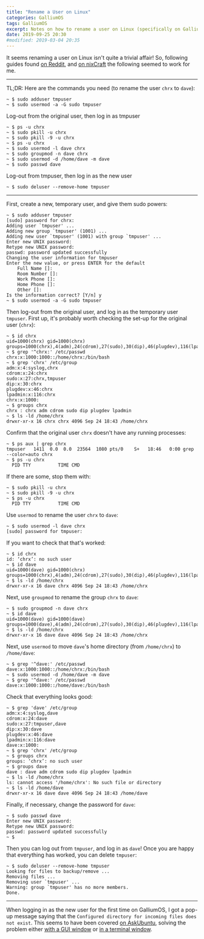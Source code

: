 ```yaml
---
title: "Rename a User on Linux"
categories: GalliumOS
tags: GalliumOS
excerpt: Notes on how to rename a user on Linux (specifically on GalliumOS)
date: 2019-09-25 20:30
#modified: 2019-03-04 20:35
---
```


It seems renaming a user on Linux isn't quite a trivial affair!  So, following guides found [on Reddit](https://www.reddit.com/r/GalliumOS/comments/4ffzwh/chrx_username_change_not_working/), and [on nixCraft](https://www.cyberciti.biz/faq/howto-change-rename-user-name-id/) the following seemed to work for me.

-----

TL;DR: Here are the commands you need (to rename the user `chrx` to `dave`):
``` shell
~ $ sudo adduser tmpuser
~ $ sudo usermod -a -G sudo tmpuser
```
Log-out from the original user, then log in as tmpuser
``` shell
~ $ ps -u chrx
~ $ sudo pkill -u chrx
~ $ sudo pkill -9 -u chrx
~ $ ps -u chrx
~ $ sudo usermod -l dave chrx
~ $ sudo groupmod -n dave chrx
~ $ sudo usermod -d /home/dave -m dave
~ $ sudo passwd dave
```
Log-out from tmpuser, then log in as the new user
``` shell
~ $ sudo deluser --remove-home tmpuser
```

-----

First, create a new, temporary user, and give them sudo powers:
``` shell
~ $ sudo adduser tmpuser
[sudo] password for chrx: 
Adding user `tmpuser' ...
Adding new group `tmpuser' (1001) ...
Adding new user `tmpuser' (1001) with group `tmpuser' ...
Enter new UNIX password: 
Retype new UNIX password: 
passwd: password updated successfully
Changing the user information for tmpuser
Enter the new value, or press ENTER for the default
	Full Name []: 
	Room Number []: 
	Work Phone []: 
	Home Phone []: 
	Other []: 
Is the information correct? [Y/n] y
~ $ sudo usermod -a -G sudo tmpuser
```


Then log-out from the original user, and log in as the temporary user `tmpuser`.  First up, it's probably worth checking the set-up for the original user (`chrx`):
``` shell
~ $ id chrx
uid=1000(chrx) gid=1000(chrx) groups=1000(chrx),4(adm),24(cdrom),27(sudo),30(dip),46(plugdev),116(lpadmin)
~ $ grep '^chrx:' /etc/passwd
chrx:x:1000:1000::/home/chrx:/bin/bash
~ $ grep 'chrx' /etc/group
adm:x:4:syslog,chrx
cdrom:x:24:chrx
sudo:x:27:chrx,tmpuser
dip:x:30:chrx
plugdev:x:46:chrx
lpadmin:x:116:chrx
chrx:x:1000:
~ $ groups chrx
chrx : chrx adm cdrom sudo dip plugdev lpadmin
~ $ ls -ld /home/chrx
drwxr-xr-x 16 chrx chrx 4096 Sep 24 18:43 /home/chrx
```


Confirm that the original user `chrx` doesn't have any running processes:
``` shell
~ $ ps aux | grep chrx
tmpuser   1411  0.0  0.0  23564  1080 pts/0    S+   18:46   0:00 grep --color=auto chrx
~ $ ps -u chrx
  PID TTY          TIME CMD
```
If there are some, stop them with:
``` shell
~ $ sudo pkill -u chrx
~ $ sudo pkill -9 -u chrx
~ $ ps -u chrx
  PID TTY          TIME CMD
```


Use `usermod` to rename the user `chrx` to `dave`:
``` shell
~ $ sudo usermod -l dave chrx
[sudo] password for tmpuser: 
```


If you want to check that that's worked:
``` shell
~ $ id chrx
id: ‘chrx’: no such user
~ $ id dave
uid=1000(dave) gid=1000(chrx) groups=1000(chrx),4(adm),24(cdrom),27(sudo),30(dip),46(plugdev),116(lpadmin)
~ $ ls -ld /home/chrx
drwxr-xr-x 16 dave chrx 4096 Sep 24 18:43 /home/chrx
```


Next, use `groupmod` to rename the group `chrx` to `dave`:
``` shell
~ $ sudo groupmod -n dave chrx
~ $ id dave
uid=1000(dave) gid=1000(dave) groups=1000(dave),4(adm),24(cdrom),27(sudo),30(dip),46(plugdev),116(lpadmin)
~ $ ls -ld /home/chrx
drwxr-xr-x 16 dave dave 4096 Sep 24 18:43 /home/chrx
```


Next, use `usermod` to move `dave`'s home directory (from `/home/chrx`) to `/home/dave`:
``` shell
~ $ grep '^dave:' /etc/passwd
dave:x:1000:1000::/home/chrx:/bin/bash
~ $ sudo usermod -d /home/dave -m dave
~ $ grep '^dave:' /etc/passwd
dave:x:1000:1000::/home/dave:/bin/bash
```


Check that everything looks good:
``` shell
~ $ grep 'dave' /etc/group
adm:x:4:syslog,dave
cdrom:x:24:dave
sudo:x:27:tmpuser,dave
dip:x:30:dave
plugdev:x:46:dave
lpadmin:x:116:dave
dave:x:1000:
~ $ grep 'chrx' /etc/group
~ $ groups chrx
groups: ‘chrx’: no such user
~ $ groups dave
dave : dave adm cdrom sudo dip plugdev lpadmin
~ $ ls -ld /home/chrx
ls: cannot access '/home/chrx': No such file or directory
~ $ ls -ld /home/dave
drwxr-xr-x 16 dave dave 4096 Sep 24 18:43 /home/dave
```


Finally, if necessary, change the password for `dave`:
``` shell
~ $ sudo passwd dave
Enter new UNIX password: 
Retype new UNIX password: 
passwd: password updated successfully
~ $ 
```


Then you can log out from `tmpuser`, and log in as `dave`!  Once you are happy that everything has worked, you can delete `tmpuser`:
``` shell
~ $ sudo deluser --remove-home tmpuser
Looking for files to backup/remove ...
Removing files ...
Removing user `tmpuser' ...
Warning: group `tmpuser' has no more members.
Done.
```

-----

When logging in as the new user for the first time on GalliumOS, I got a pop-up message saying that the `Configured directory for incoming files does not exist`.  This seems to have been covered [on AskUbuntu](https://askubuntu.com/questions/837977/configured-directory-for-incoming-file-does-not-exist), solving the problem either [with a GUI window](https://askubuntu.com/a/874145) or [in a terminal window](https://askubuntu.com/a/901111).
